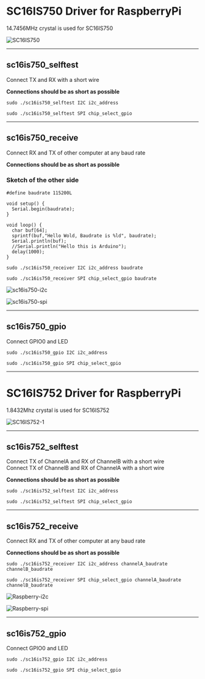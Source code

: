 # SC16IS750 Driver for RaspberryPi

14.7456MHz crystal is used for SC16IS750   

![SC16IS750](https://user-images.githubusercontent.com/6020549/71384102-bd022780-2622-11ea-8f5a-25f2fd733f19.JPG)

---

## sc16is750_selftest

Connect TX and RX with a short wire   

__Connections should be as short as possible__

```
sudo ./sc16is750_selftest I2C i2c_address

sudo ./sc16is750_selftest SPI chip_select_gpio
```

---

## sc16is750_receive

Connect RX and TX of other computer at any baud rate   

__Connections should be as short as possible__


### Sketch of the other side
```
#define baudrate 115200L

void setup() {
  Serial.begin(baudrate);
}

void loop() {
  char buf[64];
  sprintf(buf,"Hello Wold, Baudrate is %ld", baudrate);
  Serial.println(buf);
  //Serial.println("Hello this is Arduino");
  delay(1000);
}
```

```
sudo ./sc16is750_receiver I2C i2c_address baudrate

sudo ./sc16is750_receiver SPI chip_select_gpio baudrate
```

![sc16is750-i2c](https://user-images.githubusercontent.com/6020549/71321400-0b68d680-24fc-11ea-951a-8325eff93eb8.jpg)

![sc16is750-spi](https://user-images.githubusercontent.com/6020549/71321404-0e63c700-24fc-11ea-9b35-11d1daa33cc6.jpg)

---

## sc16is750_gpio

Connect GPIO0 and LED   

```
sudo ./sc16is750_gpio I2C i2c_address

sudo ./sc16is750_gpio SPI chip_select_gpio
```

---

# SC16IS752 Driver for RaspberryPi

1.8432Mhz crystal is used for SC16IS752   

![SC16IS752-1](https://user-images.githubusercontent.com/6020549/71384120-e327c780-2622-11ea-8b85-b35da2f9deaa.JPG)

---

## sc16is752_selftest

Connect TX of ChannelA and RX of ChannelB with a short wire   
Connect TX of ChannelB and RX of ChannelA with a short wire   

__Connections should be as short as possible__

```
sudo ./sc16is752_selftest I2C i2c_address

sudo ./sc16is752_selftest SPI chip_select_gpio
```

---

## sc16is752_receive

Connect RX and TX of other computer at any baud rate   

__Connections should be as short as possible__


```
sudo ./sc16is752_receiver I2C i2c_address channelA_baudrate channelB_baudrate

sudo ./sc16is752_receiver SPI chip_select_gpio channelA_baudrate channelB_baudrate
```

![Raspberry-i2c](https://user-images.githubusercontent.com/6020549/71444661-5f6ef780-2756-11ea-8af5-1f83be2090b1.jpg)

![Raspberry-spi](https://user-images.githubusercontent.com/6020549/71444662-6138bb00-2756-11ea-978a-69cba5271bd5.jpg)

---

## sc16is752_gpio

Connect GPIO0 and LED   

```
sudo ./sc16is752_gpio I2C i2c_address

sudo ./sc16is752_gpio SPI chip_select_gpio
```

